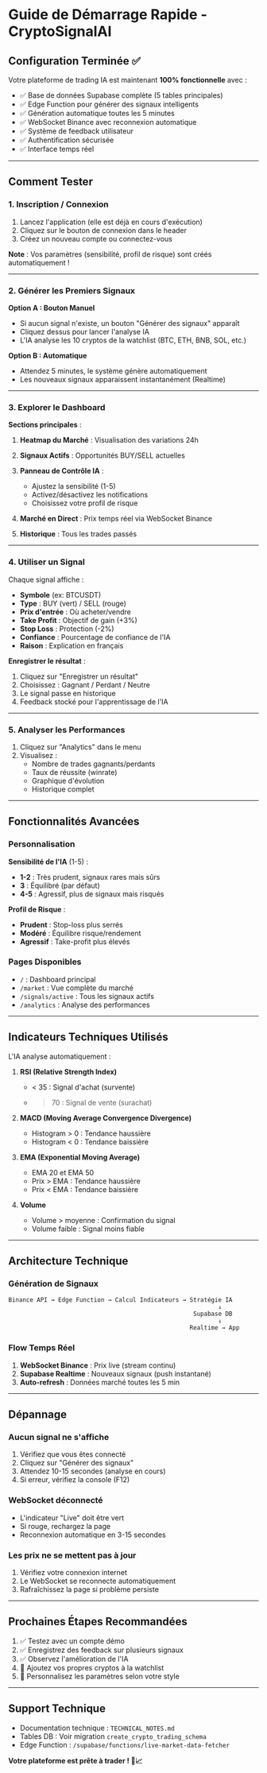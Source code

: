 # Guide de Démarrage Rapide - CryptoSignalAI

## Configuration Terminée ✅

Votre plateforme de trading IA est maintenant **100% fonctionnelle** avec :

- ✅ Base de données Supabase complète (5 tables principales)
- ✅ Edge Function pour générer des signaux intelligents
- ✅ Génération automatique toutes les 5 minutes
- ✅ WebSocket Binance avec reconnexion automatique
- ✅ Système de feedback utilisateur
- ✅ Authentification sécurisée
- ✅ Interface temps réel

---

## Comment Tester

### 1. Inscription / Connexion

1. Lancez l'application (elle est déjà en cours d'exécution)
2. Cliquez sur le bouton de connexion dans le header
3. Créez un nouveau compte ou connectez-vous

**Note** : Vos paramètres (sensibilité, profil de risque) sont créés automatiquement !

---

### 2. Générer les Premiers Signaux

**Option A : Bouton Manuel**
- Si aucun signal n'existe, un bouton "Générer des signaux" apparaît
- Cliquez dessus pour lancer l'analyse IA
- L'IA analyse les 10 cryptos de la watchlist (BTC, ETH, BNB, SOL, etc.)

**Option B : Automatique**
- Attendez 5 minutes, le système génère automatiquement
- Les nouveaux signaux apparaissent instantanément (Realtime)

---

### 3. Explorer le Dashboard

**Sections principales** :

1. **Heatmap du Marché** : Visualisation des variations 24h
2. **Signaux Actifs** : Opportunités BUY/SELL actuelles
3. **Panneau de Contrôle IA** :
   - Ajustez la sensibilité (1-5)
   - Activez/désactivez les notifications
   - Choisissez votre profil de risque

4. **Marché en Direct** : Prix temps réel via WebSocket Binance
5. **Historique** : Tous les trades passés

---

### 4. Utiliser un Signal

Chaque signal affiche :
- **Symbole** (ex: BTCUSDT)
- **Type** : BUY (vert) / SELL (rouge)
- **Prix d'entrée** : Où acheter/vendre
- **Take Profit** : Objectif de gain (+3%)
- **Stop Loss** : Protection (-2%)
- **Confiance** : Pourcentage de confiance de l'IA
- **Raison** : Explication en français

**Enregistrer le résultat** :
1. Cliquez sur "Enregistrer un résultat"
2. Choisissez : Gagnant / Perdant / Neutre
3. Le signal passe en historique
4. Feedback stocké pour l'apprentissage de l'IA

---

### 5. Analyser les Performances

1. Cliquez sur "Analytics" dans le menu
2. Visualisez :
   - Nombre de trades gagnants/perdants
   - Taux de réussite (winrate)
   - Graphique d'évolution
   - Historique complet

---

## Fonctionnalités Avancées

### Personnalisation

**Sensibilité de l'IA** (1-5) :
- **1-2** : Très prudent, signaux rares mais sûrs
- **3** : Équilibré (par défaut)
- **4-5** : Agressif, plus de signaux mais risqués

**Profil de Risque** :
- **Prudent** : Stop-loss plus serrés
- **Modéré** : Équilibre risque/rendement
- **Agressif** : Take-profit plus élevés

### Pages Disponibles

- `/` : Dashboard principal
- `/market` : Vue complète du marché
- `/signals/active` : Tous les signaux actifs
- `/analytics` : Analyse des performances

---

## Indicateurs Techniques Utilisés

L'IA analyse automatiquement :

1. **RSI (Relative Strength Index)**
   - < 35 : Signal d'achat (survente)
   - > 70 : Signal de vente (surachat)

2. **MACD (Moving Average Convergence Divergence)**
   - Histogram > 0 : Tendance haussière
   - Histogram < 0 : Tendance baissière

3. **EMA (Exponential Moving Average)**
   - EMA 20 et EMA 50
   - Prix > EMA : Tendance haussière
   - Prix < EMA : Tendance baissière

4. **Volume**
   - Volume > moyenne : Confirmation du signal
   - Volume faible : Signal moins fiable

---

## Architecture Technique

### Génération de Signaux

```
Binance API → Edge Function → Calcul Indicateurs → Stratégie IA
                                                           ↓
                                                    Supabase DB
                                                           ↓
                                                   Realtime → App
```

### Flow Temps Réel

1. **WebSocket Binance** : Prix live (stream continu)
2. **Supabase Realtime** : Nouveaux signaux (push instantané)
3. **Auto-refresh** : Données marché toutes les 5 min

---

## Dépannage

### Aucun signal ne s'affiche

1. Vérifiez que vous êtes connecté
2. Cliquez sur "Générer des signaux"
3. Attendez 10-15 secondes (analyse en cours)
4. Si erreur, vérifiez la console (F12)

### WebSocket déconnecté

- L'indicateur "Live" doit être vert
- Si rouge, rechargez la page
- Reconnexion automatique en 3-15 secondes

### Les prix ne se mettent pas à jour

1. Vérifiez votre connexion internet
2. Le WebSocket se reconnecte automatiquement
3. Rafraîchissez la page si problème persiste

---

## Prochaines Étapes Recommandées

1. ✅ Testez avec un compte démo
2. ✅ Enregistrez des feedback sur plusieurs signaux
3. ✅ Observez l'amélioration de l'IA
4. 🚀 Ajoutez vos propres cryptos à la watchlist
5. 🚀 Personnalisez les paramètres selon votre style

---

## Support Technique

- Documentation technique : `TECHNICAL_NOTES.md`
- Tables DB : Voir migration `create_crypto_trading_schema`
- Edge Function : `/supabase/functions/live-market-data-fetcher`

**Votre plateforme est prête à trader ! 🚀📈**
